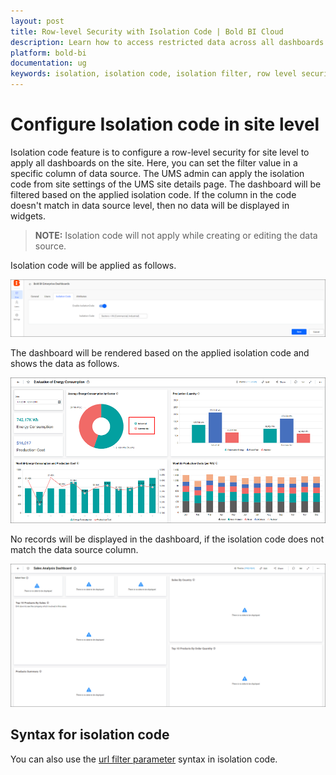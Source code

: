 ```yaml
---
layout: post
title: Row-level Security with Isolation Code | Bold BI Cloud
description: Learn how to access restricted data across all dashboards based on isolation code applied at site level in Bold BI Cloud.
platform: bold-bi
documentation: ug
keywords: isolation, isolation code, isolation filter, row level security, row level
---
```


# Configure Isolation code in site level

Isolation code feature is to configure a row-level security for site level to apply all dashboards on the site. Here, you can set the filter value in a specific column of data source.
The UMS admin can apply the isolation code from site settings of the UMS site details page. The dashboard will be filtered based on the applied isolation code. If the column in the code doesn't match in data source level, then no data will be displayed in widgets.

> **NOTE:**  Isolation code will not apply while creating or editing the data source.

Isolation code will be applied as follows.

![Apply Isolation Code](/static/assets/cloud/working-with-datasource/combine-ds-and-isolation-code/images/isolation-code-apply.png)

The dashboard will be rendered based on the applied isolation code and shows the data as follows.

![Apply Isolation Code in dashboard](/static/assets/cloud/working-with-datasource/combine-ds-and-isolation-code/images/isolation-code-apply-in-dashboard.png)

No records will be displayed in the dashboard, if the isolation code does not match the data source column.

![Isolation Code not matched](/static/assets/cloud/working-with-datasource/combine-ds-and-isolation-code/images/isolation-code-not-matched.png)

## Syntax for isolation code

You can also use the [url filter parameter](/cloud-bi/working-with-dashboards/preview-dashboard/urlparameters/#supported-operators) syntax in isolation code.
